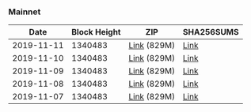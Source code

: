 ### Mainnet

|    Date    | Block Height | ZIP | SHA256SUMS |
| ---------- | ------------ | --- | ---------- |
| 2019-11-11 | 1340483 | [Link](https://s3-ap-southeast-2.amazonaws.com/ion-bootstrap/mainnet/2019-11-11/bootstrap.dat.zip) (829M) | [Link](https://s3-ap-southeast-2.amazonaws.com/ion-bootstrap/mainnet/2019-11-11/SHA256SUMS) |
| 2019-11-10 | 1340483 | [Link](https://s3-ap-southeast-2.amazonaws.com/ion-bootstrap/mainnet/2019-11-10/bootstrap.dat.zip) (829M) | [Link](https://s3-ap-southeast-2.amazonaws.com/ion-bootstrap/mainnet/2019-11-10/SHA256SUMS) |
| 2019-11-09 | 1340483 | [Link](https://s3-ap-southeast-2.amazonaws.com/ion-bootstrap/mainnet/2019-11-09/bootstrap.dat.zip) (829M) | [Link](https://s3-ap-southeast-2.amazonaws.com/ion-bootstrap/mainnet/2019-11-09/SHA256SUMS) |
| 2019-11-08 | 1340483 | [Link](https://s3-ap-southeast-2.amazonaws.com/ion-bootstrap/mainnet/2019-11-08/bootstrap.dat.zip) (829M) | [Link](https://s3-ap-southeast-2.amazonaws.com/ion-bootstrap/mainnet/2019-11-08/SHA256SUMS) |
| 2019-11-07 | 1340483 | [Link](https://s3-ap-southeast-2.amazonaws.com/ion-bootstrap/mainnet/2019-11-07/bootstrap.dat.zip) (829M) | [Link](https://s3-ap-southeast-2.amazonaws.com/ion-bootstrap/mainnet/2019-11-07/SHA256SUMS) |
